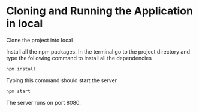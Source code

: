 # Cloning and Running the Application in local

Clone the project into local

 Install all the npm packages. In the terminal go to the project directory and type the following command to install all the dependencies

```bash
npm install
```

Typing this command should start the server 

```bash
npm start
```
The server runs on port 8080.
